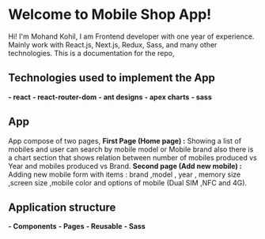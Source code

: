 # Welcome to Mobile Shop App!

Hi! I'm Mohand Kohil, I am Frontend developer with one year of experience.
Mainly work with React.js, Next.js, Redux, Sass, and many other technologies.
This is a documentation for the repo,

## Technologies used to implement the App

**- react**
**- react-router-dom**
**- ant designs**
**- apex charts**
**- sass**

## App

App compose of two pages,
**First Page (Home page) :** Showing a list of mobiles and user can search by mobile model or Mobile brand also there is a chart section that shows relation between number of mobiles produced vs Year and mobiles produced vs Brand.
**Second page (Add new mobile) :** Adding new mobile form with items : brand ,model , year , memory size ,screen size ,mobile color and options of mobile (Dual SIM ,NFC and 4G).

## Application structure

**- Components**
**- Pages**
**- Reusable**
**- Sass**
